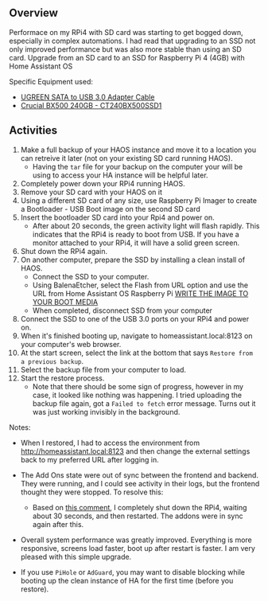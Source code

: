 ## Overview
Performace on my RPi4 with SD card was starting to get bogged down, especially in complex automations. I had read that upgrading to an SSD not only improved performance but was also more stable than using an SD card.
Upgrade from an SD card to an SSD for Raspberry Pi 4 (4GB) with Home Assistant OS

Specific Equipment used:
+ [UGREEN SATA to USB 3.0 Adapter Cable](https://www.amazon.com/dp/B07Y825SB8)
+ [Crucial BX500 240GB - CT240BX500SSD1](https://www.amazon.com/dp/B07G3YNLJB)


## Activities

1. Make a full backup of your HAOS instance and move it to a location you can retreive it later (not on your existing SD card running HAOS).
    - Having the `tar` file for your backup on the computer your will be using to access your HA instance will be helpful later.
2. Completely power down your RPi4 running HAOS. 
3. Remove your SD card with your HAOS on it
4. Using a different SD card of any size, use Raspberry Pi Imager to create a Bootloader - USB Boot image on the second SD card
5. Insert the bootloader SD card into your Rpi4 and power on.
    - After about 20 seconds, the green activity light will flash rapidly. This indicates that the RPi4 is ready to boot from USB. If you have a monitor attached to your RPi4, it will have a solid green screen.
6. Shut down the RPi4 again.
7. On another computer, prepare the SSD by installing a clean install of HAOS.
    - Connect the SSD to your computer.
    - Using BalenaEtcher, select the Flash from URL option and use the URL from Home Assistant OS Raspberry Pi [WRITE THE IMAGE TO YOUR BOOT MEDIA](https://www.home-assistant.io/installation/raspberrypi#write-the-image-to-your-boot-media)
    - When completed, disconnect SSD from your computer
8. Connect the SSD to one of the USB 3.0 ports on your RPi4 and power on.
9. When it's finished booting up, navigate to homeassistant.local:8123 on your computer's web browser.
10. At the start screen, select the link at the bottom that says `Restore from a previous backup`.
11. Select the backup file from your computer to load.
12. Start the restore process.
    - Note that there should be some sign of progress, however in my case, it looked like nothing was happening. I tried uploading the backup file again, got a `Failed to fetch` error message. Turns out it was just working invisibly in the background.

Notes:
 + When I restored, I had to access the environment from http://homeassistant.local:8123 and then change the external settings back to my preferred URL after logging in.
 + The Add Ons state were out of sync between the frontend and backend. They were running, and I could see activity in their logs, but the frontend thought they were stopped. To resolve this:
    - Based on [this comment](https://community.home-assistant.io/t/addons-not-starting/450322/44), I completely shut down the RPi4, waiting about 30 seconds, and then restarted. The addons were in sync again after this.

 + Overall system performance was greatly improved. Everything is more responsive, screens load faster, boot up after restart is faster. I am very pleased with this simple upgrade.
 + If you use `PiHole` or `AdGuard`, you may want to disable blocking while booting up the clean instance of HA for the first time (before you restore).
